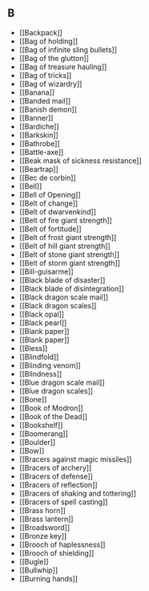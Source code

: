 ## B


- [[Backpack]]
- [[Bag of holding]]
- [[Bag of infinite sling bullets]]
- [[Bag of the glutton]]
- [[Bag of treasure hauling]]
- [[Bag of tricks]]
- [[Bag of wizardry]]
- [[Banana]]
- [[Banded mail]]
- [[Banish demon]]
- [[Banner]]
- [[Bardiche]]
- [[Barkskin]]
- [[Bathrobe]]
- [[Battle-axe]]
- [[Beak mask of sickness resistance]]
- [[Beartrap]]
- [[Bec de corbin]]
- [[Bell]]
- [[Bell of Opening]]
- [[Belt of change]]
- [[Belt of dwarvenkind]]
- [[Belt of fire giant strength]]
- [[Belt of fortitude]]
- [[Belt of frost giant strength]]
- [[Belt of hill giant strength]]
- [[Belt of stone giant strength]]
- [[Belt of storm giant strength]]
- [[Bill-guisarme]]
- [[Black blade of disaster]]
- [[Black blade of disintegration]]
- [[Black dragon scale mail]]
- [[Black dragon scales]]
- [[Black opal]]
- [[Black pearl]]
- [[Blank paper]]
- [[Blank paper]]
- [[Bless]]
- [[Blindfold]]
- [[Blinding venom]]
- [[Blindness]]
- [[Blue dragon scale mail]]
- [[Blue dragon scales]]
- [[Bone]]
- [[Book of Modron]]
- [[Book of the Dead]]
- [[Bookshelf]]
- [[Boomerang]]
- [[Boulder]]
- [[Bow]]
- [[Bracers against magic missiles]]
- [[Bracers of archery]]
- [[Bracers of defense]]
- [[Bracers of reflection]]
- [[Bracers of shaking and tottering]]
- [[Bracers of spell casting]]
- [[Brass horn]]
- [[Brass lantern]]
- [[Broadsword]]
- [[Bronze key]]
- [[Brooch of haplessness]]
- [[Brooch of shielding]]
- [[Bugle]]
- [[Bullwhip]]
- [[Burning hands]]
